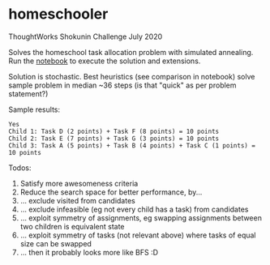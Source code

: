 # homeschooler
ThoughtWorks Shokunin Challenge July 2020

Solves the homeschool task allocation problem with simulated annealing. Run the [notebook](https://github.com/safetydave/homeschooler/blob/main/homeschooler.ipynb) to execute the solution and extensions.

Solution is stochastic. Best heuristics (see comparison in notebook) solve sample problem in median ~36 steps (is that "quick" as per problem statement?)

Sample results:

```
Yes
Child 1: Task D (2 points) + Task F (8 points) = 10 points
Child 2: Task E (7 points) + Task G (3 points) = 10 points
Child 3: Task A (5 points) + Task B (4 points) + Task C (1 points) = 10 points
```

Todos:

1. Satisfy more awesomeness criteria
2. Reduce the search space for better performance, by...
3. ... exclude visited from candidates
4. ... exclude infeasible (eg not every child has a task) from candidates
5. ... exploit symmetry of assignments, eg swapping assignments between two children is equivalent state
6. ... exploit symmetry of tasks (not relevant above) where tasks of equal size can be swapped
7. ... then it probably looks more like BFS :D
